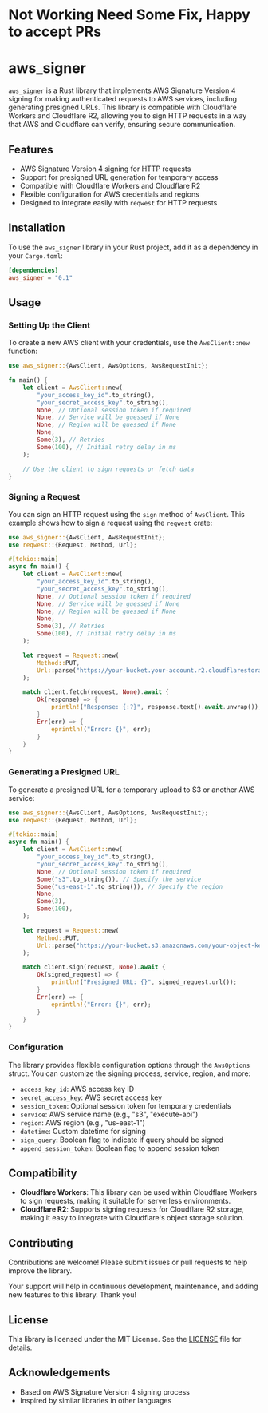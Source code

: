 #  Not Working Need Some Fix, Happy to accept PRs


# aws_signer

`aws_signer` is a Rust library that implements AWS Signature Version 4 signing for making authenticated requests to AWS services, including generating presigned URLs. This library is compatible with Cloudflare Workers and Cloudflare R2, allowing you to sign HTTP requests in a way that AWS and Cloudflare can verify, ensuring secure communication.

## Features

- AWS Signature Version 4 signing for HTTP requests
- Support for presigned URL generation for temporary access
- Compatible with Cloudflare Workers and Cloudflare R2
- Flexible configuration for AWS credentials and regions
- Designed to integrate easily with `reqwest` for HTTP requests

## Installation

To use the `aws_signer` library in your Rust project, add it as a dependency in your `Cargo.toml`:

```toml
[dependencies]
aws_signer = "0.1"
```

## Usage

### Setting Up the Client

To create a new AWS client with your credentials, use the `AwsClient::new` function:

```rust
use aws_signer::{AwsClient, AwsOptions, AwsRequestInit};

fn main() {
    let client = AwsClient::new(
        "your_access_key_id".to_string(),
        "your_secret_access_key".to_string(),
        None, // Optional session token if required
        None, // Service will be guessed if None
        None, // Region will be guessed if None
        None,
        Some(3), // Retries
        Some(100), // Initial retry delay in ms
    );

    // Use the client to sign requests or fetch data
}
```

### Signing a Request

You can sign an HTTP request using the `sign` method of `AwsClient`. This example shows how to sign a request using the `reqwest` crate:

```rust
use aws_signer::{AwsClient, AwsRequestInit};
use reqwest::{Request, Method, Url};

#[tokio::main]
async fn main() {
    let client = AwsClient::new(
        "your_access_key_id".to_string(),
        "your_secret_access_key".to_string(),
        None, // Optional session token if required
        None, // Service will be guessed if None
        None, // Region will be guessed if None
        None,
        Some(3), // Retries
        Some(100), // Initial retry delay in ms
    );

    let request = Request::new(
        Method::PUT,
        Url::parse("https://your-bucket.your-account.r2.cloudflarestorage.com/test-file").unwrap(),
    );

    match client.fetch(request, None).await {
        Ok(response) => {
            println!("Response: {:?}", response.text().await.unwrap());
        }
        Err(err) => {
            eprintln!("Error: {}", err);
        }
    }
}
```

### Generating a Presigned URL

To generate a presigned URL for a temporary upload to S3 or another AWS service:

```rust
use aws_signer::{AwsClient, AwsOptions, AwsRequestInit};
use reqwest::{Request, Method, Url};

#[tokio::main]
async fn main() {
    let client = AwsClient::new(
        "your_access_key_id".to_string(),
        "your_secret_access_key".to_string(),
        None, // Optional session token if required
        Some("s3".to_string()), // Specify the service
        Some("us-east-1".to_string()), // Specify the region
        None,
        Some(3),
        Some(100),
    );

    let request = Request::new(
        Method::PUT,
        Url::parse("https://your-bucket.s3.amazonaws.com/your-object-key").unwrap(),
    );

    match client.sign(request, None).await {
        Ok(signed_request) => {
            println!("Presigned URL: {}", signed_request.url());
        }
        Err(err) => {
            eprintln!("Error: {}", err);
        }
    }
}
```

### Configuration

The library provides flexible configuration options through the `AwsOptions` struct. You can customize the signing process, service, region, and more:

- `access_key_id`: AWS access key ID
- `secret_access_key`: AWS secret access key
- `session_token`: Optional session token for temporary credentials
- `service`: AWS service name (e.g., "s3", "execute-api")
- `region`: AWS region (e.g., "us-east-1")
- `datetime`: Custom datetime for signing
- `sign_query`: Boolean flag to indicate if query should be signed
- `append_session_token`: Boolean flag to append session token

## Compatibility

- **Cloudflare Workers**: This library can be used within Cloudflare Workers to sign requests, making it suitable for serverless environments.
- **Cloudflare R2**: Supports signing requests for Cloudflare R2 storage, making it easy to integrate with Cloudflare's object storage solution.

## Contributing

Contributions are welcome! Please submit issues or pull requests to help improve the library.

[//]: # ()
[//]: # (## Support)

[//]: # ()
[//]: # (Maintaining this library takes time and effort. If you find it useful, please consider supporting its development:)

[//]: # ()
[//]: # (- **[Buy Me a Coffee]&#40;https://www.buymeacoffee.com/ayonsaha2011&#41;**: A small donation helps keep the project alive!)

[//]: # (- **[PayPal]&#40;https://www.paypal.me/ayonsaha2011&#41;**: One-time donations are appreciated.)

[//]: # (- **[Patreon]&#40;https://www.patreon.com/ayonsaha2011&#41;**: Become a supporter and get exclusive updates!)

Your support will help in continuous development, maintenance, and adding new features to this library. Thank you!

## License

This library is licensed under the MIT License. See the [LICENSE](LICENSE) file for details.

## Acknowledgements

- Based on AWS Signature Version 4 signing process
- Inspired by similar libraries in other languages
